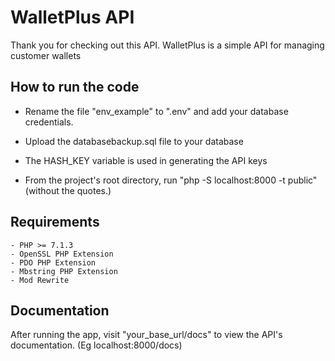 # WalletPlus API

 
Thank you for checking out this API. WalletPlus is a simple API for managing customer wallets

 

## How to run the code

- Rename the file "env_example" to ".env" and add your database credentials.  

- Upload the databasebackup.sql file to your database

- The HASH_KEY variable is used in generating the API keys

- From the project's root directory, run "php -S localhost:8000 -t public" (without the quotes.)

## Requirements


    - PHP >= 7.1.3
    - OpenSSL PHP Extension
    - PDO PHP Extension
    - Mbstring PHP Extension
    - Mod Rewrite



 ## Documentation
After running the app, visit "your_base_url/docs" to view the API's documentation. (Eg localhost:8000/docs)

 
